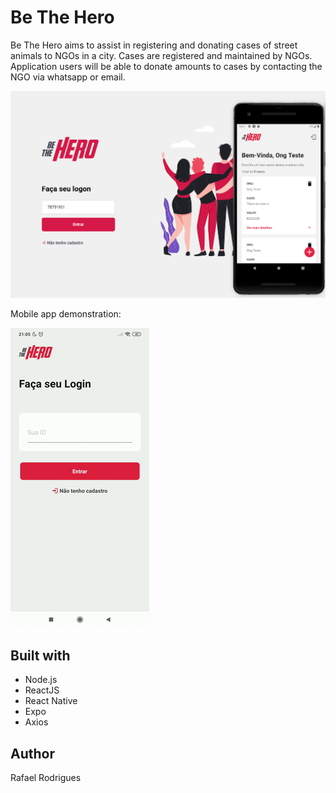 # Be The Hero

Be The Hero aims to assist in registering and donating cases of street animals to NGOs in a city. Cases are registered and maintained by NGOs. Application users will be able to donate amounts to cases by contacting the NGO via whatsapp or email.

![](bethehero.png)

Mobile app demonstration:

![](bethehero.gif)

## Built with

* Node.js
* ReactJS
* React Native
* Expo
* Axios

## Author

Rafael Rodrigues
